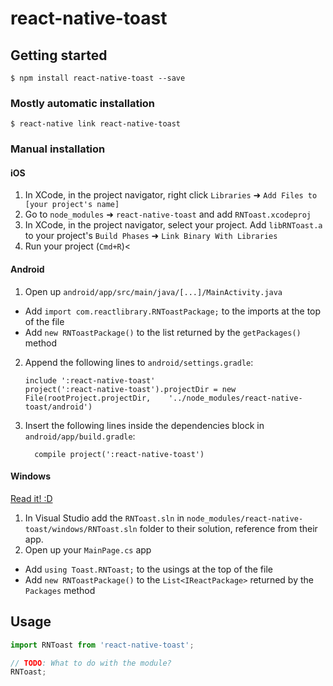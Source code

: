 
# react-native-toast

## Getting started

`$ npm install react-native-toast --save`

### Mostly automatic installation

`$ react-native link react-native-toast`

### Manual installation


#### iOS

1. In XCode, in the project navigator, right click `Libraries` ➜ `Add Files to [your project's name]`
2. Go to `node_modules` ➜ `react-native-toast` and add `RNToast.xcodeproj`
3. In XCode, in the project navigator, select your project. Add `libRNToast.a` to your project's `Build Phases` ➜ `Link Binary With Libraries`
4. Run your project (`Cmd+R`)<

#### Android

1. Open up `android/app/src/main/java/[...]/MainActivity.java`
  - Add `import com.reactlibrary.RNToastPackage;` to the imports at the top of the file
  - Add `new RNToastPackage()` to the list returned by the `getPackages()` method
2. Append the following lines to `android/settings.gradle`:
  	```
  	include ':react-native-toast'
  	project(':react-native-toast').projectDir = new File(rootProject.projectDir, 	'../node_modules/react-native-toast/android')
  	```
3. Insert the following lines inside the dependencies block in `android/app/build.gradle`:
  	```
      compile project(':react-native-toast')
  	```

#### Windows
[Read it! :D](https://github.com/ReactWindows/react-native)

1. In Visual Studio add the `RNToast.sln` in `node_modules/react-native-toast/windows/RNToast.sln` folder to their solution, reference from their app.
2. Open up your `MainPage.cs` app
  - Add `using Toast.RNToast;` to the usings at the top of the file
  - Add `new RNToastPackage()` to the `List<IReactPackage>` returned by the `Packages` method


## Usage
```javascript
import RNToast from 'react-native-toast';

// TODO: What to do with the module?
RNToast;
```
  